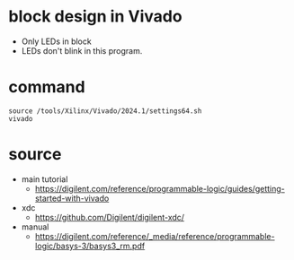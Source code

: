 # block design in Vivado

* Only LEDs in block
* LEDs don't blink in this program.  

# command

```
source /tools/Xilinx/Vivado/2024.1/settings64.sh
vivado
```

# source
* main tutorial
	* https://digilent.com/reference/programmable-logic/guides/getting-started-with-vivado
* xdc
	* https://github.com/Digilent/digilent-xdc/
* manual
	* https://digilent.com/reference/_media/reference/programmable-logic/basys-3/basys3_rm.pdf


